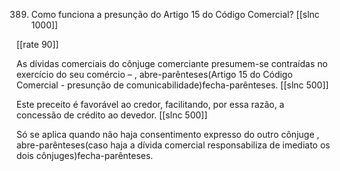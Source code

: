 389. Como  funciona  a presunção  do Artigo  15 do Código  Comercial?
[[slnc 1000]]

[[rate 90]]

As  dívidas  comerciais  do  cônjuge  comerciante  presumem-se  contraídas  no  exercício  do  seu comércio  – , abre-parênteses(Artigo 15  do Código Comercial - presunção de comunicabilidade)fecha-parênteses.
[[slnc 500]]

Este  preceito  é  favorável  ao  credor,  facilitando,  por  essa  razão,  a  concessão  de  crédito  ao devedor.
[[slnc 500]]

Só se aplica quando  não haja  consentimento  expresso  do outro cônjuge , abre-parênteses(caso haja a dívida  comercial  responsabiliza  de imediato  os dois cônjuges)fecha-parênteses.
